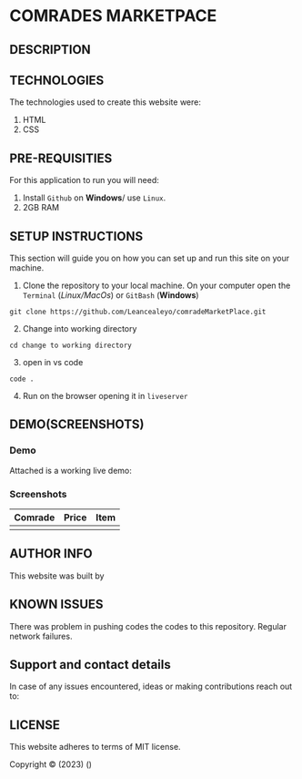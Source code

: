 # COMRADES MARKETPACE

## DESCRIPTION

## TECHNOLOGIES

The technologies used to create this website were:

1. HTML
2. CSS

## PRE-REQUISITIES

For this application to run you will need:

1. Install `Github` on **Windows**/ use `Linux`.
2. 2GB RAM

## SETUP INSTRUCTIONS
This section will guide you on how you can set up and run this site on your machine.

1. Clone the repository to your local machine. On your computer open the `Terminal` (*Linux/MacOs*)
or `GitBash` (**Windows**)

```
git clone https://github.com/Leancealeyo/comradeMarketPlace.git
```
2. Change into working directory
```
cd change to working directory
```

3. open in vs code

```
code .
```

4. Run on the browser opening it in `liveserver`
## DEMO(SCREENSHOTS)

### Demo
Attached is a working live demo: 

### Screenshots
| Comrade | Price | Item |
|---------|-------|------|
|![]()|![]()|![]()|

## AUTHOR INFO

This website was built by []()

## KNOWN ISSUES

There was problem in pushing codes the codes to this repository.
Regular network failures.

## Support and contact details

In case of any issues encountered, ideas or making contributions reach out to:

[]()

## LICENSE

This website adheres to terms of MIT license.

Copyright &copy; (2023) ()



